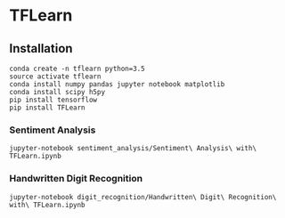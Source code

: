 # TFLearn

## Installation
```
conda create -n tflearn python=3.5
source activate tflearn
conda install numpy pandas jupyter notebook matplotlib
conda install scipy h5py
pip install tensorflow
pip install TFLearn
```

### Sentiment Analysis
```
jupyter-notebook sentiment_analysis/Sentiment\ Analysis\ with\ TFLearn.ipynb
```

### Handwritten Digit Recognition
```
jupyter-notebook digit_recognition/Handwritten\ Digit\ Recognition\ with\ TFLearn.ipynb
```
